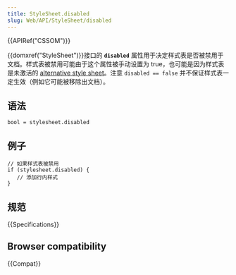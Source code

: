 ```yaml
---
title: StyleSheet.disabled
slug: Web/API/StyleSheet/disabled
---
```


{{APIRef("CSSOM")}}

{{domxref("StyleSheet")}}接口的 **`disabled`** 属性用于决定样式表是否被禁用于文档。样式表被禁用可能由于这个属性被手动设置为 true，也可能是因为样式表是未激活的 [alternative style sheet](/zh-CN/docs/Web/CSS/Alternative_style_sheets)。注意 `disabled == false` 并不保证样式表一定生效（例如它可能被移除出文档）。

## 语法

```plain
bool = stylesheet.disabled
```

## 例子

```plain
// 如果样式表被禁用
if (stylesheet.disabled) {
   // 添加行内样式
}
```

## 规范

{{Specifications}}

## Browser compatibility

{{Compat}}
